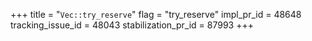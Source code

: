 +++
title = "`Vec::try_reserve`"
flag = "try_reserve"
impl_pr_id = 48648
tracking_issue_id = 48043
stabilization_pr_id = 87993
+++
